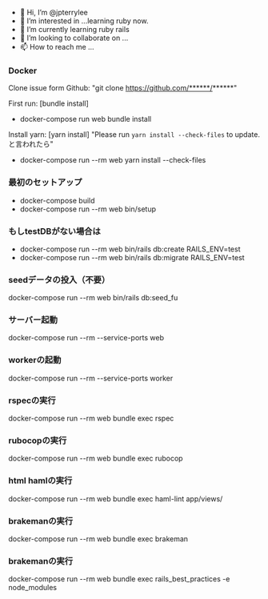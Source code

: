 - 👋 Hi, I’m @jpterrylee
- 👀 I’m interested in ...learning ruby now.
- 🌱 I’m currently learning ruby rails
- 💞️ I’m looking to collaborate on ...
- 📫 How to reach me ...

<!---
jpterrylee/jpterrylee is a ✨ special ✨ repository because its `README.md` (this file) appears on your GitHub profile.
You can click the Preview link to take a look at your changes.
--->

### Docker
Clone issue form Github: 
"git clone https://github.com/******/******"

First run:  [bundle install]
- docker-compose run web bundle install

Install yarn: [yarn install]
"Please run `yarn install --check-files` to update. と言われたら"
- docker-compose run --rm web yarn install --check-files

###  最初のセットアップ
- docker-compose build
- docker-compose run --rm web bin/setup


### もしtestDBがない場合は
- docker-compose run --rm web bin/rails db:create RAILS_ENV=test
- docker-compose run --rm web bin/rails db:migrate RAILS_ENV=test

###  seedデータの投入（不要）
docker-compose run --rm web bin/rails db:seed_fu

###  サーバー起動
docker-compose run --rm --service-ports web


###  workerの起動
docker-compose run --rm --service-ports worker

###  rspecの実行
docker-compose run --rm web bundle exec rspec

###  rubocopの実行
docker-compose run --rm web bundle exec rubocop

###  html hamlの実行
docker-compose run --rm web bundle exec haml-lint app/views/

### brakemanの実行
docker-compose run --rm web bundle exec brakeman

### brakemanの実行
docker-compose run --rm web bundle exec rails_best_practices -e node_modules
```
